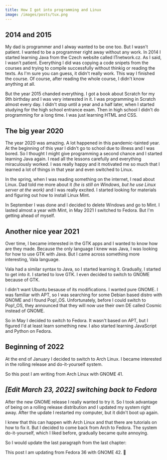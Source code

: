 ```yaml
---
title: How I got into programming and Linux
image: /images/posts/tux.png
---
```


## 2014 and 2015

My dad is programmer and I alway wanted to be one too. But I wasn't patient. I wanted to be a programmer right away without any work. In 2014 I started learning Java from the Czech website called ITnetwork.cz. As I said, I wasn't patient. Everything I did was copying a code snipets from the courses and trying to compile successfully without thinkig or reading the texts. As I'm sure you can guess, it didn't really work. This way I finished the course. Of course, after reading the whole course, I didn't know anything at all.

But the year 2015 chanded everything. I got a book about Scratch for my 9th birthday and I was very interested in it. I was programming in Scratch almost every day. I didn't stop until a year and a half later, when I started studying for the high school entrance exam. Then in high school I didn't do programming for a long time. I was just learning HTML and CSS.

## The big year 2020

The year 2020 was amazing. A lot happened in this pandemic-tainted year. At the beginning of this year I didn't go to school due to illness and I was bored. So I thought I might give programming a second chance and I started learning Java again. I read all the lessons carefully and everything miraculously worked. I was really happy and it motivated me so much that I learned a lot of things in that year and even switched to Linux.

In the spring, when I was reading something on the internet, I read about Linux. Dad told me more about it _(he is still on Windows, but he use Linux server at the work)_ and I was really excited. I started looking for materials and figuring out how to install Linux Mint.

In September I was done and I decided to delete Windows and go to Mint. I lasted almost a year with Mint, in May 2021 I switched to Fedora. But I'm getting ahead of myself.

## Another nice year 2021

Over time, I became interested in the GTK apps and I wanted to know how are they made. Because the only language I knew was Java, I was looking for how to use GTK with Java. But I came across something more interesting, Vala language.

Vala had a similar syntax to Java, so I started learning it. Gradually, I started to get into it. I started to love GTK. I even decided to switch to GNOME because of GTK.

I didn't want Ubuntu besause of its modifications. I wanted pure GNOME. I was familiar with APT, so I was searching for some Debian based distro with GNOME and I found Pop!\_OS. Unfortunately, before I could switch to Pop!\_OS, they announced that they will now use their own DE called Cosmic instead of GNOME.

So in May I decided to switch to Fedora. It wasn't based on APT, but I figured I'd at least learn something new. I also started learning JavaScript and Python on Fedora.

## Beginning of 2022

At the end of January I decided to switch to Arch Linux. I became interested in the rolling release and do-it-yourself system.

So this post I am writing from Arch Linux with GNOME 41.

## _[Edit March 23, 2022] switching back to Fedora_

After the new GNOME release I really wanted to try it. So I took advantage of being on a rolling release distribution and I updated my system right away. After the update I restarted my computer, but it didn't boot up again.

I knew that this can happen with Arch Linux and that there are tutorials on how to fix it. But I decided to come back from Arch to Fedora. The system do-it-yourself, which I liked before, gradually became quite annoying.

So I would update the last paragraph from the last chapter:

This post I am updating from Fedora 36 with GNOME 42. 🙂️
